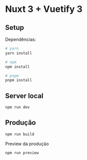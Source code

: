 # Nuxt 3 + Vuetify 3
## Setup

Dependências:

```bash
# yarn
yarn install

# npm
npm install

# pnpm
pnpm install
```

## Server local

```bash
npm run dev
```

## Produção

```bash
npm run build
```

Preview da produção

```bash
npm run preview
```
